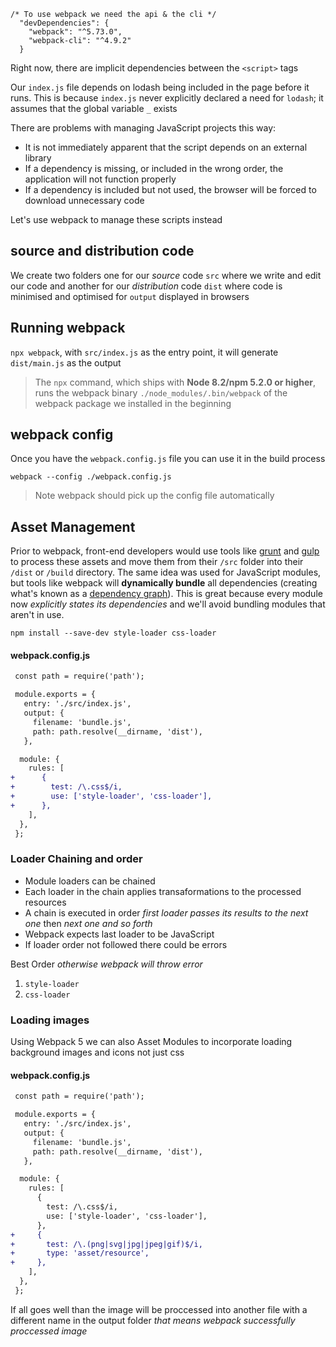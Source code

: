 ```jsonc
/* To use webpack we need the api & the cli */
  "devDependencies": {
    "webpack": "^5.73.0",
    "webpack-cli": "^4.9.2"
  }
```

Right now, there are implicit dependencies between the `<script>` tags

Our `index.js` file depends on lodash being included in the page before it runs. This is because `index.js` never explicitly declared a need for `lodash`; it assumes that the global variable `_` exists

There are problems with managing JavaScript projects this way:

* It is not immediately apparent that the script depends on an external library
* If a dependency is missing, or included in the wrong order, the application will not function properly
* If a dependency is included but not used, the browser will be forced to download unnecessary code

Let's use webpack to manage these scripts instead

## source and distribution code

We create two folders one for our *source* code `src` where we write and edit our code and another for our *distribution* code `dist` where code is minimised and optimised for `output` displayed in browsers

## Running webpack 

 `npx webpack`, with `src/index.js` as the entry point, it will generate `dist/main.js` as the output
 
 >The `npx` command, which ships with **Node 8.2/npm 5.2.0 or higher**, runs the webpack binary `./node_modules/.bin/webpack` of the webpack package we installed in the beginning

 ## webpack config

 Once you have the `webpack.config.js` file you can use it in the build process

    webpack --config ./webpack.config.js

> Note webpack should pick up the config file automatically 

## Asset Management

<p>Prior to webpack, front-end developers would use tools like <a href="https://gruntjs.com/">grunt</a> and <a href="https://gulpjs.com/">gulp</a> to process these assets and move them from their <code>/src</code> folder into their <code>/dist</code> or <code>/build</code> directory. The same idea was used for JavaScript modules, but tools like webpack will <strong>dynamically bundle</strong> all dependencies (creating what's known as a <a href="/concepts/dependency-graph">dependency graph</a>). This is great because every module now <em>explicitly states its dependencies</em> and we'll avoid bundling modules that aren't in use.</p>

    npm install --save-dev style-loader css-loader

#### webpack.config.js
```diff
 const path = require('path');

 module.exports = {
   entry: './src/index.js',
   output: {
     filename: 'bundle.js',
     path: path.resolve(__dirname, 'dist'),
   },

  module: {
    rules: [
+      {
+        test: /\.css$/i,
+        use: ['style-loader', 'css-loader'],
+      },
    ],
  },
 };
```

### Loader Chaining and order

* Module loaders can be chained
* Each loader in the chain applies transaformations to the processed resources
* A chain is executed in order *first loader passes its results to the next one* then *next one and so forth*
* Webpack expects last loader to be JavaScript
* If loader order not followed there could be errors

Best Order *otherwise webpack will throw error*
1. `style-loader`
1. `css-loader`

### Loading images

Using Webpack 5 we can also Asset Modules to incorporate loading background images and icons not just css

#### webpack.config.js
```diff
 const path = require('path');

 module.exports = {
   entry: './src/index.js',
   output: {
     filename: 'bundle.js',
     path: path.resolve(__dirname, 'dist'),
   },

  module: {
    rules: [
      {
        test: /\.css$/i,
        use: ['style-loader', 'css-loader'],
      },
+     {
+       test: /\.(png|svg|jpg|jpeg|gif)$/i,
+       type: 'asset/resource',
+     },
    ],
  },
 };
```

If all goes well than the image will be proccessed into another file with a different name in the output folder *that means webpack successfully proccessed image*